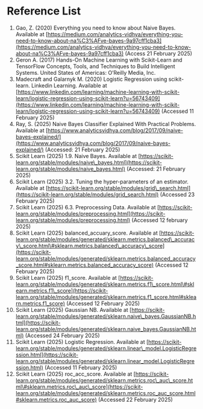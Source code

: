 # Reference List

1. Gao, Z. (2020) Everything you need to know about Naive Bayes. Available at [https://medium.com/analytics-vidhya/everything-you-need-to-know-about-na%C3%AFve-bayes-9a97cff1cba3](https://medium.com/analytics-vidhya/everything-you-need-to-know-about-na%C3%AFve-bayes-9a97cff1cba3) (Access 21 February 2025\)  
2. Geron A. (2017) Hands-On Machine Learning with Scikit-Learn and TensorFlow Concepts, Tools, and Techniques to Build Intelligent Systems. United States of Americas: O’Reilly Media, Inc.	  
3. Madecraft and Galarnyk M. (2020) Logistic Regression using scikit-learn. Linkedin Learning. Available at [https://www.linkedin.com/learning/machine-learning-with-scikit-learn/logistic-regression-using-scikit-learn?u=56743409](https://www.linkedin.com/learning/machine-learning-with-scikit-learn/logistic-regression-using-scikit-learn?u=56743409) (Accessed 11 February 2025\)  
4. Ray, S. (2025) Naive Bayes Classifier Explained With Practical Problems. Available at [https://www.analyticsvidhya.com/blog/2017/09/naive-bayes-explained/](https://www.analyticsvidhya.com/blog/2017/09/naive-bayes-explained/) (Accessed: 21 February 2025\)  
5. Scikit Learn (2025) 1.9. Naive Bayes. Available at [https://scikit-learn.org/stable/modules/naive\_bayes.html](https://scikit-learn.org/stable/modules/naive_bayes.html) (Accessed: 21 February 2025\)  
6. Scikit Learn (2025) 3.2. Tuning the hyper-parameters of an estimator. Available at [https://scikit-learn.org/stable/modules/grid\_search.html](https://scikit-learn.org/stable/modules/grid_search.html) (Accessed 23 February 2025\)  
7. Scikit Learn (2025) 6.3. Preprocessing Data. Available at [https://scikit-learn.org/stable/modules/preprocessing.html](https://scikit-learn.org/stable/modules/preprocessing.html) (Accessed 12 february 2025\)  
8. Scikit Learn (2025) balanced\_accuary\_score. Available at  [https://scikit-learn.org/stable/modules/generated/sklearn.metrics.balanced\_accuracy\_score.html\#sklearn.metrics.balanced\_accuracy\_score](https://scikit-learn.org/stable/modules/generated/sklearn.metrics.balanced_accuracy_score.html#sklearn.metrics.balanced_accuracy_score) (Accessed 12 February 2025\)  
9. Scikit Learn (2025) f1\_score. Available at [https://scikit-learn.org/stable/modules/generated/sklearn.metrics.f1\_score.html\#sklearn.metrics.f1\_score](https://scikit-learn.org/stable/modules/generated/sklearn.metrics.f1_score.html#sklearn.metrics.f1_score) (Accessed 12 February 2025\)  
10. Scikit Learn (2025) Gaussian NB. Available at [https://scikit-learn.org/stable/modules/generated/sklearn.naive\_bayes.GaussianNB.html](https://scikit-learn.org/stable/modules/generated/sklearn.naive_bayes.GaussianNB.html) (Accessed 24 February 2025\)  
11. Scikit Learn (2025) Logistic Regression. Available at [https://scikit-learn.org/stable/modules/generated/sklearn.linear\_model.LogisticRegression.html](https://scikit-learn.org/stable/modules/generated/sklearn.linear_model.LogisticRegression.html) (Accessed 11 February 2025\)  
12. Scikit Learn (2025) roc\_acc\_score. Available at [https://scikit-learn.org/stable/modules/generated/sklearn.metrics.roc\_auc\_score.html\#sklearn.metrics.roc\_auc\_score](https://scikit-learn.org/stable/modules/generated/sklearn.metrics.roc_auc_score.html#sklearn.metrics.roc_auc_score) (Accessed 22 February 2025\)

	 		

